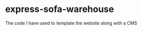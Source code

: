 express-sofa-warehouse
======================

The code I have used to template the website along with a CMS
